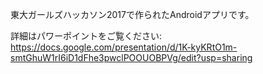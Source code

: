 東大ガールズハッカソン2017で作られたAndroidアプリです。

詳細はパワーポイントをご覧ください:  
https://docs.google.com/presentation/d/1K-kyKRtO1m-smtGhuW1rI6iD1dFhe3pwclPOOUOBPVg/edit?usp=sharing
